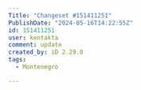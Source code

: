 ```yaml
---
Title: "Changeset #151411251"
PublishDate: "2024-05-16T14:22:55Z"
id: 151411251
user: kentakta
comment: update
created_by: iD 2.29.0
tags:
  - Montenegro

---
```

